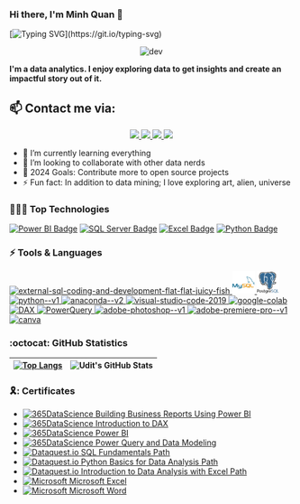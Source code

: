 ### Hi there, I'm Minh Quan 👋 
[![Typing SVG](https://readme-typing-svg.herokuapp.com?font=arial&color=3384B4&lines=Welcome+to+my+GitHub+...)](https://git.io/typing-svg)

<p align="center"> 
  <img src="https://camo.githubusercontent.com/c1dcb74cc1c1835b1d716f5051499a2814c683c806b15f04b0eba492863703e9/68747470733a2f2f63646e2e6472696262626c652e636f6d2f75736572732f3733303730332f73637265656e73686f74732f363538313234332f6176656e746f2e676966" alt="dev" width="50%"/>
</p>

**I'm a data analytics. I enjoy exploring data to get insights and create an impactful story out of it.**
## 📫 Contact me via:
<p align="center">
  <a href="https://www.linkedin.com/in/tmquan110303/" target="_blank">
    <img src="https://img.icons8.com/fluent/48/000000/linkedin.png"/>
  </a>
  <a href="https://www.facebook.com/BinXoai" alt="Facebook">
    <img src="https://img.icons8.com/fluent/48/000000/facebook-new.png" target="_blank" />
  </a> 
  <a href="https://github.com/tmquan11032003" alt="Github">
    <img src="https://img.icons8.com/fluent/48/000000/github.png"/>
  </a>
  <a href="mailto:tranminhquan11032003@gmail.com" alt="Email">
    <img src="https://img.icons8.com/fluent/48/000000/mailing.png"/>
  </a>
</p>

- 🌱 I’m currently learning everything
- 💞️ I’m looking to collaborate with other data nerds
- 🥅 2024 Goals: Contribute more to open source projects
- ⚡ Fun fact: In addition to data mining; I love exploring art, alien, universe 

### 👨🏽‍💻 Top Technologies

[![Power BI Badge](https://img.shields.io/badge/-Power%20BI-F2C811?style=for-the-badge&labelColor=212121&logo=powerbi)](#) 
[![SQL Server Badge](https://img.shields.io/badge/-SQL%20Server-CC2927?style=for-the-badge&labelColor=212121&logo=Microsoft%20SQL%20Server&logoColor=CC2927)](#) 
[![Excel Badge](https://img.shields.io/badge/-Microsoft%20Excel-217346?style=for-the-badge&labelColor=212121&logo=Microsoft%20Excel&logoColor=217346)](#) 
[![Python Badge](https://img.shields.io/badge/-Python-3776AB?style=for-the-badge&labelColor=212121&logo=python)](#)

### :zap: Tools & Languages

<p align="left"> 
    <a href="https://en.wikipedia.org/wiki/SQL" target="_blank"> 
        <img width="40" height="40" src="https://img.icons8.com/external-flat-juicy-fish/60/external-sql-coding-and-development-flat-flat-juicy-fish.png" alt="external-sql-coding-and-development-flat-flat-juicy-fish"/> 
    </a> 
    <a href="https://www.mysql.com/" target="_blank"> 
        <img src="https://raw.githubusercontent.com/devicons/devicon/master/icons/mysql/mysql-original-wordmark.svg" alt="mysql" width="40" height="40"/> 
    </a> 
    <a href="https://www.postgresql.org" target="_blank">
        <img src="https://raw.githubusercontent.com/devicons/devicon/master/icons/postgresql/postgresql-original-wordmark.svg" alt="postgresql" width="40" height="40"/> 
    </a> 
    <a href="https://www.python.org/" target="_blank">
        <img width="40" height="40" src="https://img.icons8.com/color/48/python--v1.png" alt="python--v1"/>
    </a>
    <a href="https://anaconda.org/" target="_blank">
        <img width="40" height="40" src="https://img.icons8.com/fluency/48/anaconda--v2.png" alt="anaconda--v2"/>
    </a>
    <a href="https://visualstudio.microsoft.com/" target="_blank">
        <img width="40" height="40" src="https://img.icons8.com/fluency/48/visual-studio-code-2019.png" alt="visual-studio-code-2019"/>
    </a>
    <a href="https://colab.research.google.com/?hl=vi" target="_blank">
        <img width="40" height="40" src="https://img.icons8.com/color/48/google-colab.png" alt="google-colab"/>
    </a>
    <a href="https://en.wikipedia.org/wiki/Data_analysis_expressions" target="_blank">
        <img src="https://media.licdn.com/dms/image/D5612AQGyV2K-dtAllQ/article-cover_image-shrink_600_2000/0/1686023240604?e=2147483647&v=beta&t=ifGYtLjDkovKwYDbiOZyi7ArPcMEunN0j0kVu49iodo" alt="DAX" width="50" height="40"/> 
    </a> 
    <a href="https://docs.microsoft.com/en-us/power-query/" target="_blank">
        <img src="https://www.ambient-it.net/wp-content/uploads/2022/06/formation-power-query.png" alt="PowerQuery" width="40" height="40"/> 
    </a>
    <a href="https://www.adobe.com/vn_en/products/photoshop/landpa.html?gclid=Cj0KCQiA4Y-sBhC6ARIsAGXF1g7_JtdOMONEaJnaX2eljchmNmddCRAnojL-NePSng2CBIF5p0P7yzUaApZgEALw_wcB&sdid=GVTYXXRQ&mv=search&mv2=paidsearch&ef_id=Cj0KCQiA4Y-sBhC6ARIsAGXF1g7_JtdOMONEaJnaX2eljchmNmddCRAnojL-NePSng2CBIF5p0P7yzUaApZgEALw_wcB:G:s&s_kwcid=AL!3085!3!645660915311!e!!g!!photoshop!18197057452!141007502575&gad_source=1" target="_blank">
        <img width="40" height="40" src="https://img.icons8.com/color/48/adobe-photoshop--v1.png" alt="adobe-photoshop--v1"/>
    </a>
    <a href="https://www.adobe.com/vn_en/products/premiere/campaign/pricing.html?gclid=Cj0KCQiA4Y-sBhC6ARIsAGXF1g5eDuj9_ggKK8II21mBskgd85gmP7XsAuR7lGg7ckIsan1L7ZyLZkoaAtQ2EALw_wcB&sdid=M3T3SPSL&mv=search&mv2=paidsearch&ef_id=Cj0KCQiA4Y-sBhC6ARIsAGXF1g5eDuj9_ggKK8II21mBskgd85gmP7XsAuR7lGg7ckIsan1L7ZyLZkoaAtQ2EALw_wcB:G:s&s_kwcid=AL!3085!3!644456714576!e!!g!!adobe%20premiere!18197057503!141007522535&gad_source=1" target="_blank">
        <img width="40" height="40" src="https://img.icons8.com/color/48/adobe-premiere-pro--v1.png" alt="adobe-premiere-pro--v1"/>
    </a>
    <a href="https://www.canva.com/" target="_blank">
        <img width="40" height="40" src="https://img.icons8.com/nolan/64/canva.png" alt="canva"/>
    </a>
</p>

### :octocat: GitHub Statistics
| [![Top Langs](https://github-readme-stats.vercel.app/api/top-langs/?username=tmquan11032003&layout=compact&theme=tokyonight&hide_border=true)](https://github.com/anuraghazra/github-readme-stats) | ![Udit's GitHub Stats](https://github-readme-stats.vercel.app/api?username=tmquan11032003&show_icons=true&theme=tokyonight&hide_border=true&hide=contribs,prs&custom_title=Udit's%20GitHub%20Stats) |
| ----------------------------------------------------------------------------------------------------------------------------------------------------------------------------------------------- | ------------------------------------------------------------------------------------------------------------------------------------------------------------------------------------------------ |

### 🎗️: Certificates

- [![365DataScience](https://img.shields.io/badge/-365DataScience-black) Building Business Reports Using Power BI](https://learn.365datascience.com/c/6de4361a47)
- [![365DataScience](https://img.shields.io/badge/-365DataScience-black) Introduction to DAX](https://learn.365datascience.com/c/9e0e700da9)
- [![365DataScience](https://img.shields.io/badge/-365DataScience-black) Power BI](https://learn.365datascience.com/c/72149cffcd)
- [![365DataScience](https://img.shields.io/badge/-365DataScience-black) Power Query and Data Modeling](https://learn.365datascience.com/c/54e728dbe5)
- [![Dataquest.io](https://img.shields.io/badge/-Dataquest.io-purple) SQL Fundamentals Path](https://app.dataquest.io/view_cert/0LFUAIKZ8RVHHA55CFFR)
- [![Dataquest.io](https://img.shields.io/badge/-Dataquest.io-purple) Python Basics for Data Analysis Path](https://app.dataquest.io/view_cert/QCCN9LKS0L67GRJGCD7D)
- [![Dataquest.io](https://img.shields.io/badge/-Dataquest.io-purple) Introduction to Data Analysis with Excel Path](https://app.dataquest.io/view_cert/6S9SNXM8D6WJDKKMGYN0)
- [![Microsoft](https://img.shields.io/badge/-Microsoft-blue) Microsoft Excel](https://www.certiport.com/Portal/DesktopDefault.aspx?roleid=1)
- [![Microsoft](https://img.shields.io/badge/-Microsoft-blue) Microsoft Word](https://www.certiport.com/Portal/DesktopDefault.aspx?roleid=1)






